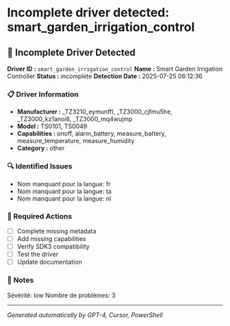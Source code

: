 # Incomplete driver detected: smart_garden_irrigation_control

## 🚨 Incomplete Driver Detected

**Driver ID :** `smart_garden_irrigation_control`
**Name :** Smart Garden Irrigation Controller
**Status :** incomplete
**Detection Date :** 2025-07-25 06:12:36

### 📋 Driver Information
- **Manufacturer :** _TZ3210_eymunffl, _TZ3000_cjfmu5he, _TZ3000_kz1anoi8, _TZ3000_mq4wujmp
- **Model :** TS0101, TS0049
- **Capabilities :** onoff, alarm_battery, measure_battery, measure_temperature, measure_humidity
- **Category :** other

### 🔍 Identified Issues
- Nom manquant pour la langue: fr
- Nom manquant pour la langue: ta
- Nom manquant pour la langue: nl

### 🎯 Required Actions
- [ ] Complete missing metadata
- [ ] Add missing capabilities
- [ ] Verify SDK3 compatibility
- [ ] Test the driver
- [ ] Update documentation

### 📝 Notes
Sévérité: low
Nombre de problèmes: 3

---
*Generated automatically by GPT-4, Cursor, PowerShell*

